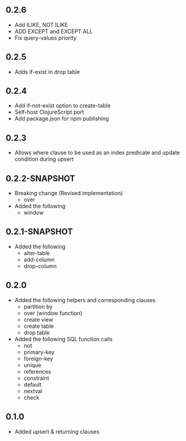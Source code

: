 ## 0.2.6
- Add ILIKE, NOT ILIKE
- ADD EXCEPT and EXCEPT ALL
- Fix query-values priority

## 0.2.5
- Adds if-exist in drop table

## 0.2.4
- Add if-not-exist option to create-table
- Self-host ClojureScript port
- Add package.json for npm publishing

## 0.2.3
- Allows where clause to be used as an index predicate and update condition during upsert

## 0.2.2-SNAPSHOT
- Breaking change (Revised implementation)
  - over
- Added the following
  - window

## 0.2.1-SNAPSHOT
- Added the following
  - alter-table
  - add-column
  - drop-column

## 0.2.0
- Added the following helpers and corresponding clauses
  - partition by
  - over (window function)
  - create view
  - create table
  - drop table
- Added the following SQL function calls
  - not
  - primary-key
  - foreign-key
  - unique
  - references
  - constraint
  - default
  - nextval
  - check

## 0.1.0
- Added upsert & returning clauses
